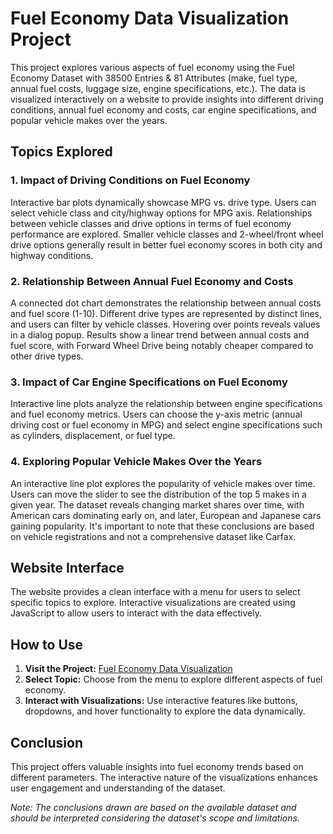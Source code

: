# Fuel Economy Data Visualization Project

This project explores various aspects of fuel economy using the Fuel Economy Dataset with 38500 Entries & 81 Attributes (make, fuel type, annual fuel costs, luggage size, engine specifications, etc.). The data is visualized interactively on a website to provide insights into different driving conditions, annual fuel economy and costs, car engine specifications, and popular vehicle makes over the years.

## Topics Explored

### 1. Impact of Driving Conditions on Fuel Economy

Interactive bar plots dynamically showcase MPG vs. drive type. Users can select vehicle class and city/highway options for MPG axis. Relationships between vehicle classes and drive options in terms of fuel economy performance are explored. Smaller vehicle classes and 2-wheel/front wheel drive options generally result in better fuel economy scores in both city and highway conditions.

### 2. Relationship Between Annual Fuel Economy and Costs

A connected dot chart demonstrates the relationship between annual costs and fuel score (1-10). Different drive types are represented by distinct lines, and users can filter by vehicle classes. Hovering over points reveals values in a dialog popup. Results show a linear trend between annual costs and fuel score, with Forward Wheel Drive being notably cheaper compared to other drive types.

### 3. Impact of Car Engine Specifications on Fuel Economy

Interactive line plots analyze the relationship between engine specifications and fuel economy metrics. Users can choose the y-axis metric (annual driving cost or fuel economy in MPG) and select engine specifications such as cylinders, displacement, or fuel type.

### 4. Exploring Popular Vehicle Makes Over the Years

An interactive line plot explores the popularity of vehicle makes over time. Users can move the slider to see the distribution of the top 5 makes in a given year. The dataset reveals changing market shares over time, with American cars dominating early on, and later, European and Japanese cars gaining popularity. It's important to note that these conclusions are based on vehicle registrations and not a comprehensive dataset like Carfax.

## Website Interface

The website provides a clean interface with a menu for users to select specific topics to explore. Interactive visualizations are created using JavaScript to allow users to interact with the data effectively.

## How to Use

1. **Visit the Project:** [Fuel Economy Data Visualization](https://rose-mire-catsup.glitch.me/index.html)
2. **Select Topic:** Choose from the menu to explore different aspects of fuel economy.
3. **Interact with Visualizations:** Use interactive features like buttons, dropdowns, and hover functionality to explore the data dynamically.

## Conclusion

This project offers valuable insights into fuel economy trends based on different parameters. The interactive nature of the visualizations enhances user engagement and understanding of the dataset.

_Note: The conclusions drawn are based on the available dataset and should be interpreted considering the dataset's scope and limitations._
